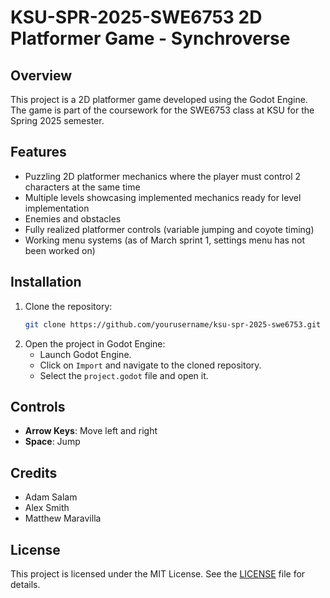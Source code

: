 # KSU-SPR-2025-SWE6753 2D Platformer Game - Synchroverse

## Overview
This project is a 2D platformer game developed using the Godot Engine. The game is part of the coursework for the SWE6753 class at KSU for the Spring 2025 semester.

## Features
- Puzzling 2D platformer mechanics where the player must control 2 characters at the same time
- Multiple levels showcasing implemented mechanics ready for level implementation
- Enemies and obstacles
- Fully realized platformer controls (variable jumping and coyote timing)
- Working menu systems (as of March sprint 1, settings menu has not been worked on)

## Installation
1. Clone the repository:
    ```sh
    git clone https://github.com/yourusername/ksu-spr-2025-swe6753.git
    ```
2. Open the project in Godot Engine:
    - Launch Godot Engine.
    - Click on `Import` and navigate to the cloned repository.
    - Select the `project.godot` file and open it.

## Controls
- **Arrow Keys**: Move left and right
- **Space**: Jump

## Credits
- Adam Salam
- Alex Smith
- Matthew Maravilla

## License
This project is licensed under the MIT License. See the [LICENSE](LICENSE) file for details.

